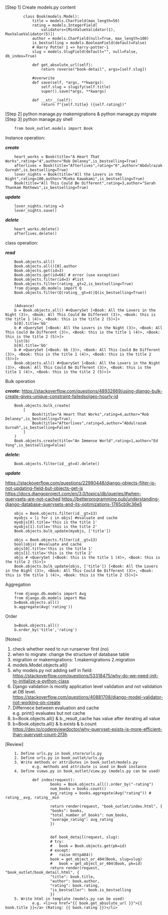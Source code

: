 [Step 1] Create models.py content

            class Book(models.Model):
                title = models.CharField(max_length=50)
                rating = models.IntegerField(
                    validators=[MinValueValidator(1), MaxValueValidator(5)])
                author = models.CharField(null=True, max_length=100)
                is_bestselling = models.BooleanField(default=False)
                # Harry Potter 1 => harry-potter-1
                slug = models.SlugField(default="", null=False, db_index=True)

                def get_absolute_url(self):
                    return reverse("book-detail", args=[self.slug])
                
                #overwrite
                def save(self, *args, **kwargs):
                    self.slug = slugify(self.title)
                    super().save(*args, **kwargs)

                def __str__(self):
                    return f"{self.title} ({self.rating})"

[Step 2] python manage.py makemigrations & python manage.py migrate  
[Step 3] python manage.py shell

        from book_outlet.models import Book

Instance operation:   

***create***  

        heart_works = Book(title="A Heart That Works",rating="4",author="Rob Delaney",is_bestselling=True)
        afterlives = Book(title="Afterlives",rating="6",author="Abdulrazak Gurnah",is_bestselling=True)
        lover_nights = Book(title="All the Lovers in the Night",rating=100,author="Mieko Kawakami",is_bestselling=True)
        Book(title="All This Could Be Different",rating=3,author="Sarah Thankam Mathews",is_bestselling=True)

***update*** 

        lover_nights.rating =3
        lover_nights.save()

***delete***

        heart_works.delete()
        afterlives.delete()


class operation: 

***read*** 

        Book.objects.all()
        Book.objects.all()[0].author
        Book.objects.get(id=3)
        Book.objects.get(id=66) # error (use exception)
        Book.objects.filter(id=3) #list
        Book.objects.filter(rating__gt=2,is_bestselling=True)
        from django.db.models import Q
        Book.objects.filter(Q(rating__gt=4)|Q(is_bestselling=True))


        (Advance)
        b = Book.objects.all() #<QuerySet [<Book: All the Lovers in the Night (3)>, <Book: All This Could Be Different (3)>, <Book: this is the title 1 (4)>, <Book: this is the title 2 (5)>]>
        b[0].title='bb' 
        b # <QuerySet [<Book: All the Lovers in the Night (3)>, <Book: All This Could Be Different (3)>, <Book: this is the title 1 (4)>, <Book: this is the title 2 (5)>]>
        list(b)
        b[0].title='bb' 
        b # <QuerySet [<Book: bb (3)>, <Book: All This Could Be Different (3)>, <Book: this is the title 1 (4)>, <Book: this is the title 2 (5)>]>
        Book.objects.all() #<QuerySet [<Book: All the Lovers in the Night (3)>, <Book: All This Could Be Different (3)>, <Book: this is the title 1 (4)>, <Book: this is the title 2 (5)>]>


Bulk operation

***create:*** https://stackoverflow.com/questions/48932669/using-django-bulk-create-gives-unique-constraint-failedsolgeo-hourly-id

        Book.objects.bulk_create(
            [
                Book(title="A Heart That Works",rating=4,author="Rob Delaney",is_bestselling=True),
                Book(title="Afterlives",rating=5,author="Abdulrazak Gurnah",is_bestselling=False)
            ]
        )
        Book.objects.create(title="An Immense World",rating=1,author="Ed Yong",is_bestselling=False)

***delete:***

        Book.objects.filter(id__gt=4).delete()

***update*** 

https://stackoverflow.com/questions/22980448/django-objects-filter-is-not-updating-field-but-objects-get-is
https://docs.djangoproject.com/en/3.0/topics/db/queries/#when-querysets-are-not-cached
https://betterprogramming.pub/understanding-django-database-querysets-and-its-optimizations-1765cb9c36e5

        objs = Book.objects.filter(id__gt=13)
        myobjs = [i for i in objs] #evaluate and cache
        myobjs[0].title='this is the title 1'
        myobjs[1].title='this is the title 2'
        Book.objects.bulk_update(myobjs, ['title'])

        objs = Book.objects.filter(id__gt=13)
        bool(objs) #evaluate and cache
        objs[0].title='this is the title 1'
        objs[1].title='this is the title 2'
        objs # <QuerySet [<Book: this is the title 1 (4)>, <Book: this is the title 2 (5)>]>
        Book.objects.bulk_update(objs, ['title']) [<Book: All the Lovers in the Night (3)>, <Book: All This Could Be Different (3)>, <Book: this is the title 1 (4)>, <Book: this is the title 2 (5)>]>





Aggregation 

        from django.db.models import Avg
        from django.db.models import Max
        b=Book.objects.all()
        b.aggregate(Avg('rating')) 



Order

        b=Book.objects.all()
        b.order_by('title','rating')




[Notes]:   
1. check whether need to run runserver first (no)  
2. when to migrate: change the structure of database table
3. migration or makemigrations: 1.makemigrations 2.migration     
4. models.Model.objects.all()    
5. why models.py not adding self in field:  
    https://stackoverflow.com/questions/53318475/why-do-we-need-init-to-initialize-a-python-class
6. Django validation is mostly application level validation and not validation at DB level.  
    https://stackoverflow.com/questions/40881708/django-model-validator-not-working-on-create
7. Differnece between evaluation and cache  
   e.g. print() evaluates but not cache
8. b=Book.objects.all() & b._result_cache has value after iterating all value
9. b=Book.objects.all() & b.exists & b.count  
https://dev.to/codereviewdoctor/why-queryset-exists-is-more-efficient-than-queryset-count-2f3h 



[Review]  

        1. Define urls.py in book_store/urls.py
        2. Define urls.py in book_outlet/urls.py
        3. Write methods or attributes in book_outlet/models.py
                e.g. methods and attribute is used in Book instance 
        4. Define views.py in book_outlet/view.py (models.py can be used)

                def index(request):
                        books = Book.objects.all().order_by("-rating")
                        num_books = books.count()
                        avg_rating = books.aggregate(Avg("rating")) # rating__avg, rating__min

                        return render(request, "book_outlet/index.html", {
                        "books": books,
                        "total_number_of_books": num_books,
                        "average_rating": avg_rating
                        })


                        def book_detail(request, slug):
                        # try:
                        #   book = Book.objects.get(pk=id)
                        # except:
                        #   raise Http404()
                        book = get_object_or_404(Book, slug=slug)
                        #   book = get_object_or_404(Book, pk=id)
                        return render(request, "book_outlet/book_detail.html", {
                        "title": book.title,
                        "author": book.author,
                        "rating": book.rating,
                        "is_bestseller": book.is_bestselling
                        })
        5. Write html in template (models.py can be used)
                e.g. <li><a href="{{ book.get_absolute_url }}">{{ book.title }}</a> (Rating: {{ book.rating }})</li>